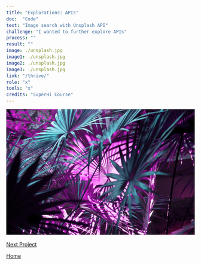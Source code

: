 ```yaml
---
title: "Explorations: APIs"
doc:  "Code"
text: "Image search with Unsplash API"
challenge: "I wanted to further explore APIs"
process: ""
result: ""
image: ./unsplash.jpg
image1: ./unsplash.jpg
image2: ./unsplash.jpg
image3: ./unsplash.jpg
link: "/thrive/"
role: "x"
tools: "x"
credits: "SuperHi Course"
---
```


![Hero](./unsplash.jpg)

[Next Project](/thrive)

[Home](/)

